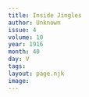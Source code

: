 ```yaml
---
title: Inside Jingles
author: Unknown
issue: 4
volume: 10
year: 1916
month: 40
day: V
tags:
layout: page.njk
image:
---
```

